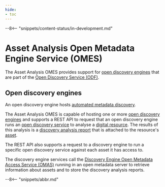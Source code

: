 ```yaml
---
hide:
- toc
---
```


<!-- SPDX-License-Identifier: CC-BY-4.0 -->
<!-- Copyright Contributors to the Egeria project. -->

--8<-- "snippets/content-status/in-development.md"

# Asset Analysis Open Metadata Engine Service (OMES)

The Asset Analysis OMES provides support for [open discovery engines](./concepts/open-discovery-engine) that are part of the [Open Discovery Service (ODF)](./frameworks/odf/overview).

## Open discovery engines

An open discovery engine hosts [automated metadata discovery](./features/discovery-and-stewardship/overview).

The Asset Analysis OMES is capable of hosting one or more [open discovery engines](./concepts/open-discovery-engine) and supports a REST API to request that an open discovery engine runs an [open discovery service](./guides/developer/open-discovery-services/overview) to analyse a [digital resource](./concepts/resource). The results of this analysis is a [discovery analysis report](./concepts/discovery-analysis-report) that is attached to the resource's [asset](./concepts/asset).

The REST API also supports a request to a discovery engine to run a specific open discovery service against each asset it has access to.

The discovery engine services call the [Discovery Engine Open Metadata Access Service (OMAS)](./services/omas/discovery-engine/overview) running in an open metadata server to retrieve information about assets and to store the discovery analysis reports.

--8<-- "snippets/abbr.md"
